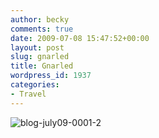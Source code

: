 ```yaml
---
author: becky
comments: true
date: 2009-07-08 15:47:52+00:00
layout: post
slug: gnarled
title: Gnarled
wordpress_id: 1937
categories:
- Travel
---
```


![blog-july09-0001-2](http://beta.beckyjenson.com/wp-content/uploads/2009/07/blog-july09-0001-2.jpg)
